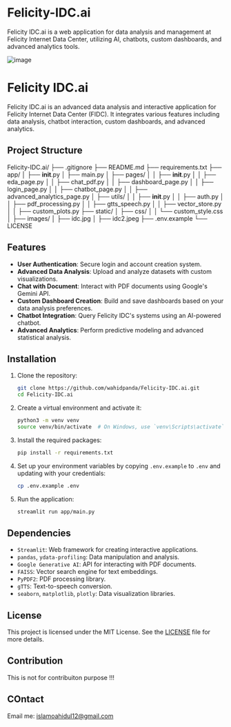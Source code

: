 # Felicity-IDC.ai
Felicity IDC.ai is a web application for data analysis and management at Felicity Internet Data Center, utilizing AI, chatbots, custom dashboards, and advanced analytics tools.


![image](https://github.com/user-attachments/assets/dad5cd1e-7b40-45c0-b90d-348f9fac1226)

# Felicity IDC.ai

Felicity IDC.ai is an advanced data analysis and interactive application for Felicity Internet Data Center (FIDC). It integrates various features including data analysis, chatbot interaction, custom dashboards, and advanced analytics.

## Project Structure

Felicity-IDC.ai/
├── .gitignore
├── README.md
├── requirements.txt
├── app/
│   ├── __init__.py
│   ├── main.py
│   ├── pages/
│   │   ├── __init__.py
│   │   ├── eda_page.py
│   │   ├── chat_pdf.py
│   │   ├── dashboard_page.py
│   │   ├── login_page.py
│   │   ├── chatbot_page.py
│   │   ├── advanced_analytics_page.py
│   ├── utils/
│   │   ├── __init__.py
│   │   ├── auth.py
│   │   ├── pdf_processing.py
│   │   ├── gtts_speech.py
│   │   ├── vector_store.py
│   │   ├── custom_plots.py
├── static/
│   ├── css/
│   │   └── custom_style.css
│   ├── images/
│       ├── idc.jpg
│       ├── idc2.jpeg
├── .env.example
└── LICENSE

## Features

- **User Authentication**: Secure login and account creation system.
- **Advanced Data Analysis**: Upload and analyze datasets with custom visualizations.
- **Chat with Document**: Interact with PDF documents using Google's Gemini API.
- **Custom Dashboard Creation**: Build and save dashboards based on your data analysis preferences.
- **Chatbot Integration**: Query Felicity IDC's systems using an AI-powered chatbot.
- **Advanced Analytics**: Perform predictive modeling and advanced statistical analysis.

## Installation

1. Clone the repository:
    ```sh
    git clone https://github.com/wahidpanda/Felicity-IDC.ai.git
    cd Felicity-IDC.ai
    ```

2. Create a virtual environment and activate it:
    ```sh
    python3 -m venv venv
    source venv/bin/activate  # On Windows, use `venv\Scripts\activate`
    ```

3. Install the required packages:
    ```sh
    pip install -r requirements.txt
    ```

4. Set up your environment variables by copying `.env.example` to `.env` and updating with your credentials:
    ```sh
    cp .env.example .env
    ```

5. Run the application:
    ```sh
    streamlit run app/main.py
    ```

## Dependencies

- `Streamlit`: Web framework for creating interactive applications.
- `pandas`, `ydata-profiling`: Data manipulation and analysis.
- `Google Generative AI`: API for interacting with PDF documents.
- `FAISS`: Vector search engine for text embeddings.
- `PyPDF2`: PDF processing library.
- `gTTS`: Text-to-speech conversion.
- `seaborn`, `matplotlib`, `plotly`: Data visualization libraries.

## License

This project is licensed under the MIT License. See the [LICENSE](LICENSE) file for more details.

## Contribution

This is not for contribuiton purpose !!!

## COntact
Email me: islamoahidul12@gmail.com 


